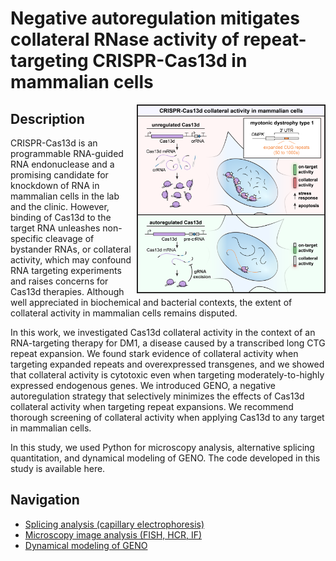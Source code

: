 # Negative autoregulation mitigates collateral RNase activity of repeat-targeting CRISPR-Cas13d in mammalian cells

<img align="right" src="graphical_abstract-01.png" alt="01-spot-overlay" width=300 border="1">

## Description

CRISPR-Cas13d is an programmable RNA-guided RNA endonuclease and a promising candidate for knockdown of RNA in mammalian cells in the lab and the clinic. However, binding of Cas13d to the target RNA unleashes non-specific cleavage of bystander RNAs, or collateral activity, which may confound RNA targeting experiments and raises concerns for Cas13d therapies. Although well appreciated in biochemical and bacterial contexts, the extent of collateral activity in mammalian cells remains disputed.

In this work, we investigated Cas13d collateral activity in the context of an RNA-targeting therapy for DM1, a disease caused by a transcribed long CTG repeat expansion. We found stark evidence of collateral activity when targeting expanded repeats and overexpressed transgenes, and we showed that collateral activity is cytotoxic even when targeting moderately-to-highly expressed endogenous genes. We introduced GENO, a negative autoregulation strategy that selectively minimizes the effects of Cas13d collateral activity when targeting repeat expansions. We recommend thorough screening of collateral activity when applying Cas13d to any target in mammalian cells.

In this study, we used Python for microscopy analysis, alternative splicing quantitation, and dynamical modeling of GENO. The code developed in this study is available here.

## Navigation
- [Splicing analysis (capillary electrophoresis)](splicing_analysis)
- [Microscopy image analysis (FISH, HCR, IF)](fish_if_analysis)
- [Dynamical modeling of GENO](dynamical_modeling)